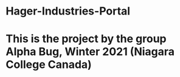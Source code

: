 # Hager-Industries-Portal
# This is the project by the group Alpha Bug, Winter 2021 (Niagara College Canada)
